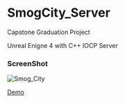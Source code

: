 # SmogCity_Server
Capstone Graduation Project

Unreal Enigne 4 with C++ IOCP Server

### ScreenShot
![Smog_City](https://user-images.githubusercontent.com/22366961/73718107-eacca700-475e-11ea-8ea8-daeec8d43b7d.png)

[Demo](https://www.youtube.com/watch?v=2M_5SXeE368&t=11s, "Demo Link")
